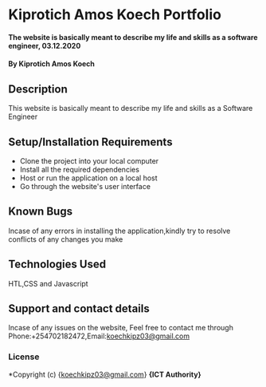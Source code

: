 # Kiprotich Amos Koech Portfolio
#### The website is basically meant to describe my life and skills as a software engineer, 03.12.2020
#### By **Kiprotich Amos Koech**
## Description
This website is basically meant to describe my life and skills as a Software Engineer
## Setup/Installation Requirements
* Clone the project into your local computer
* Install all the required dependencies
* Host or run the application on a local host
* Go through the website's user interface
## Known Bugs
Incase of any errors in installing the application,kindly try to resolve conflicts of any changes you make
## Technologies Used
HTL,CSS and Javascript
## Support and contact details
Incase of any issues on the website, Feel free to contact me through Phone:+254702182472,Email:koechkipz03@gmail.com
### License
*Copyright (c) {koechkipz03@gmail.com} **{ICT Authority}**
